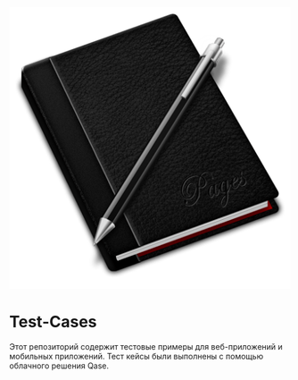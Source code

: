 ![Header](https://github.com/RomanRRC/Test-Cases/blob/main/Gordon-Irving-IWork-10-Pages-black.512.png)


# Test-Cases
Этот репозиторий содержит тестовые примеры для веб-приложений и мобильных приложений. Тест кейсы были выполнены с помощью облачного решения Qase.
